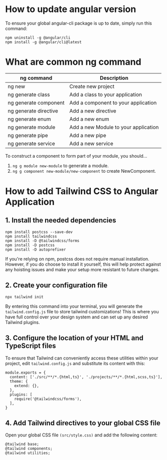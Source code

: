# How to update angular version

To ensure your global angular-cli package is up to date, simply run this command:

```
npm uninstall -g @angular/cli
npm install -g @angular/cli@latest
```

# What are common ng command

| ng command                             | Description                          |
|----------------------------------------|--------------------------------------|
| ng new <Project Name>                  | Create new project                   |
| ng generate class <Class Name>         | Add a class to your application      |
| ng generate component <Component Name> | Add a component to your application  |
| ng generate directive <Directive Name> | Add a new directive                  |
| ng generate enum <Enum Name>           | Add a new enum                       |
| ng generate module <Module Name>       | Add a new Module to your application |
| ng generate pipe <Pipe Name>           | Add a new pipe                       |
| ng generate service <Service Name>     | Add a new service                    |


To construct a component to form part of your module, you should...

1. `ng g module new-module` to generate a module.
2. `ng g component new-module/new-component` to create NewComponent.

# How to add Tailwind CSS to Angular Application

## 1. Install the needed dependencies

```
npm install postcss --save-dev
npm install tailwindcss
npm install -D @tailwindcss/forms
npm install -D postcss
npm install -D autoprefixer
```

If you're relying on npm, postcss does not require manual installation. However, if you do choose to install it yourself, this will help protect against any hoisting issues and make your setup more resistant to future changes.

## 2. Create your configuration file

```
npx tailwind init
```
By entering this command into your terminal, you will generate the `tailwind.config.js` file to store tailwind customizations! This is where you have full control over your design system and can set up any desired Tailwind plugins.

## 3. Configure the location of your HTML and TypeScript files

To ensure that Tailwind can conveniently access these utilities within your project, edit `tailwind.config.js` and substitute its content with this:

```
module.exports = {
  content: ['./src/**/*.{html,ts}', './projects/**/*.{html,scss,ts}'],
  theme: {
    extend: {},
  },
  plugins: [
    require('@tailwindcss/forms'),
  ],
}
```

## 4. Add Tailwind directives to your global CSS file

Open your global CSS file `(src/style.css)` and add the following content:

```
@tailwind base;
@tailwind components;
@tailwind utilities;
```